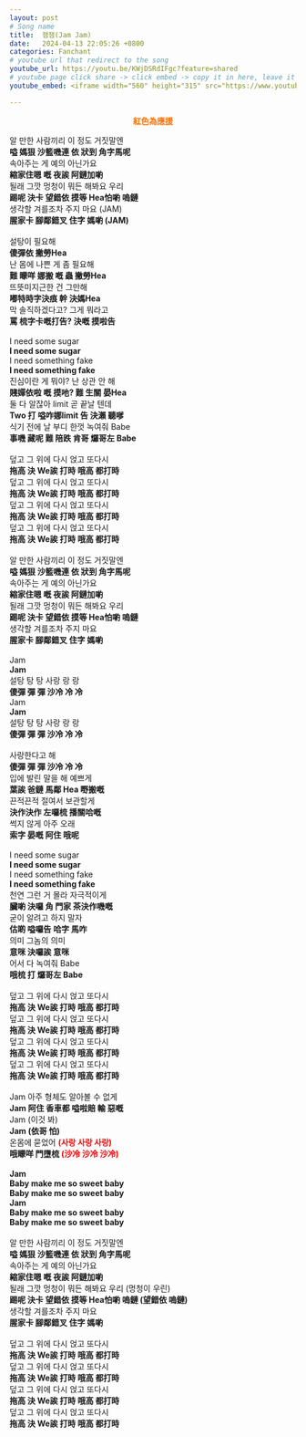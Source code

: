 ```yaml
---
layout: post
# Song name
title:  잼잼(Jam Jam)
date:   2024-04-13 22:05:26 +0800
categories: Fanchant
# youtube url that redirect to the song
youtube_url: https://youtu.be/KWjDSRdIFgc?feature=shared
# youtube page click share -> click embed -> copy it in here, leave it blank if dont 
youtube_embed: <iframe width="560" height="315" src="https://www.youtube.com/embed/KWjDSRdIFgc?si=G-ezdphOtYup-a_p" title="YouTube video player" frameborder="0" allow="accelerometer; autoplay; clipboard-write; encrypted-media; gyroscope; picture-in-picture; web-share" referrerpolicy="strict-origin-when-cross-origin" allowfullscreen></iframe>

---
```

<p style="display: flex; justify-content: center;"><span style="color:#ff6f00;"><strong>紅色為應援</strong></span></p>
<p>알 만한 사람끼리 이 정도 거짓말엔<br><strong>嗌 媽狠 沙籃嘰連 依 狀到 角字馬呢</strong><br>속아주는 게 예의 아닌가요<br><strong>縮家住嗯 嘅 夜誒 阿鏈加喲</strong><br>될래 그깟 멍청이 뭐든 해봐요 우리<br><strong>踢呢 決卡 望錯依 摸等 Hea怕喲 嗚鏈</strong><br>생각할 겨를조차 주지 마요 (JAM)<br><strong>腥家卡 腳鄰錯叉 住字 媽喲 (JAM)</strong><br>&nbsp;<br>설탕이 필요해<br><strong>傻彈依 撇勞Hea</strong><br>난 몸에 나쁜 게 좀 필요해<br><strong>難 矇咩 娜搬 嘅 蟲 撇勞Hea</strong><br>뜨뜻미지근한 건 그만해<br><strong>嘟特時字決痕 幹 決媽Hea</strong><br>막 솔직하겠다고? 그게 뭐라고<br><strong>罵 梳字卡嘅打告? 決嘅 摸啦告</strong><br>&nbsp;<br>I need some sugar<br><strong>I need some sugar</strong><br>I need something fake<br><strong>I need something fake</strong><br>진심이란 게 뭐야? 난 상관 안 해<br><strong>賤嬋依啦 嘅 摸吔? 難 生關 晏Hea</strong><br>둘 다 알잖아 limit 곧 끝날 텐데<br><strong>Two 打 嗌咋娜limit 告 決瀨 聽嗲&nbsp;</strong><br>식기 전에 날 부디 한껏 녹여줘 Babe<br><strong>事嘰 藏呢 難 陪跌 肯哥 𤓓哥左 Babe</strong><br>&nbsp;<br>덮고 그 위에 다시 얹고 또다시<br><strong>拖高 決 We誒 打時 哦高 都打時</strong><br>덮고 그 위에 다시 얹고 또다시<br><strong>拖高 決 We誒 打時 哦高 都打時</strong><br>덮고 그 위에 다시 얹고 또다시<br><strong>拖高 決 We誒 打時 哦高 都打時</strong><br>덮고 그 위에 다시 얹고 또다시<br><strong>拖高 決 We誒 打時 哦高 都打時</strong><br>&nbsp;<br>알 만한 사람끼리 이 정도 거짓말엔<br><strong>嗌 媽狠 沙籃嘰連 依 狀到 角字馬呢</strong><br>속아주는 게 예의 아닌가요<br><strong>縮家住嗯 嘅 夜誒 阿鏈加喲</strong><br>될래 그깟 멍청이 뭐든 해봐요 우리<br><strong>踢呢 決卡 望錯依 摸等 Hea怕喲 嗚鏈</strong><br>생각할 겨를조차 주지 마요<br><strong>腥家卡 腳鄰錯叉 住字 媽喲</strong><br>&nbsp;<br>Jam&nbsp;<br><strong>Jam&nbsp;</strong><br>설탕 탕 탕 사랑 랑 랑<br><strong>傻彈 彈 彈 沙冷 冷 冷</strong><br>Jam&nbsp;<br><strong>Jam</strong>&nbsp;<br>설탕 탕 탕 사랑 랑 랑<br><strong>傻彈 彈 彈 沙冷 冷 冷</strong><br>&nbsp;<br>사랑한다고 해<br><strong>傻彈 彈 彈 沙冷 冷 冷</strong><br>입에 발린 말을 해 예쁘게<br><strong>葉誒 爸鏈 馬鄰 Hea 嘢搬嘅</strong><br>끈적끈적 절여서 보관할게<br><strong>決作決作 左囉梳 播關哈嘅</strong><br>썩지 않게 아주 오래<br><strong>索字 晏嘅 阿住 哦呢</strong><br>&nbsp;<br>I need some sugar<br><strong>I need some sugar</strong><br>I need something fake<br><strong>I need something fake</strong><br>천연 그런 거 몰라 자극적이게<br><strong>臟喲 決囉 角 門家 茶決作嘰嘅</strong><br>굳이 알려고 하지 말자<br><strong>估啲 嗌囉告 哈字 馬咋</strong><br>의미 그놈의 의미<br><strong>意咪 決囉誒 意咪</strong><br>어서 다 녹여줘 Babe<br><strong>哦梳 打 𤓓哥左 Babe</strong><br>&nbsp;<br>덮고 그 위에 다시 얹고 또다시<br><strong>拖高 決 We誒 打時 哦高 都打時</strong><br>덮고 그 위에 다시 얹고 또다시<br><strong>拖高 決 We誒 打時 哦高 都打時</strong><br>덮고 그 위에 다시 얹고 또다시<br><strong>拖高 決 We誒 打時 哦高 都打時</strong><br>덮고 그 위에 다시 얹고 또다시<br><strong>拖高 決 We誒 打時 哦高 都打時</strong><br>&nbsp;<br>Jam 아주 형체도 알아볼 수 없게<br><strong>Jam 阿住 香車都 嗌啦賠 輸 惡嘅</strong><br>Jam (이것 봐)<br><strong>Jam (依哥 怕)</strong><br>온몸에 묻었어 <strong></strong><span style="color:hsl(0,100%,50%);"><strong>(사랑 사랑 사랑)</strong></span><br><strong>哦矇咩 門墮梳 </strong><span style="color:hsl(0,100%,50%);"><strong>(沙冷 沙冷 沙冷)</strong></span><br>&nbsp;<br><strong>Jam</strong><br><strong>Baby make me so sweet baby</strong><br><strong>Baby make me so sweet baby</strong><br><strong>Jam</strong><br><strong>Baby make me so sweet baby</strong><br><strong>Baby make me so sweet baby</strong><br>&nbsp;<br>알 만한 사람끼리 이 정도 거짓말엔<br><strong>嗌 媽狠 沙籃嘰連 依 狀到 角字馬呢</strong><br>속아주는 게 예의 아닌가요<br><strong>縮家住嗯 嘅 夜誒 阿鏈加喲</strong><br>될래 그깟 멍청이 뭐든 해봐요 우리 (멍청이 우린)<br><strong>踢呢 決卡 望錯依 摸等 Hea怕喲 嗚鏈 (望錯依 嗚鏈)</strong><br>생각할 겨를조차 주지 마요<br><strong>腥家卡 腳鄰錯叉 住字 媽喲</strong><br>&nbsp;<br>덮고 그 위에 다시 얹고 또다시<br><strong>拖高 決 We誒 打時 哦高 都打時</strong><br>덮고 그 위에 다시 얹고 또다시<br><strong>拖高 決 We誒 打時 哦高 都打時</strong><br>덮고 그 위에 다시 얹고 또다시<br><strong>拖高 決 We誒 打時 哦高 都打時</strong><br>덮고 그 위에 다시 얹고 또다시<br><strong>拖高 決 We誒 打時 哦高 都打時</strong></p>

